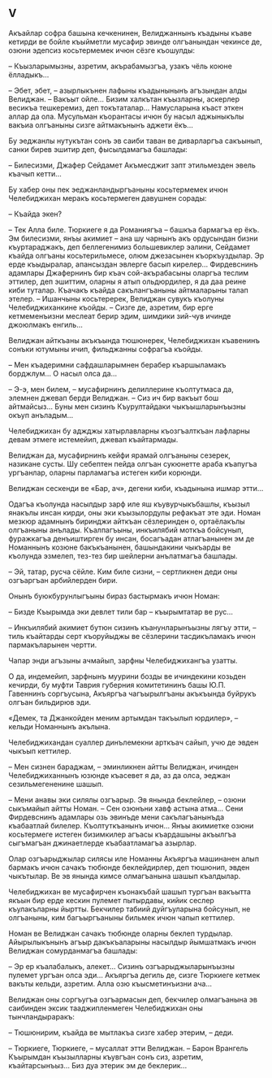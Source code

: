 ## V

Акъайлар софра башына кечкенинен, Велиджаннынъ къадыны къаве кетирди ве бойле къыйметли мусафир эвинде олгъанындан чекинсе де, озюни эдепсиз косьтермемек ичюн сёзге къошулды:

– Къызларымызны, азретим, акърабамызгъа, узакъ чёль коюне ёлладыкъ…

– Эбет, эбет, – азырлыкънен лафыны къадынынынъ агъзындан алды Велиджан.
– Вакъыт ойле…
Бизим халкътан къызларны, аскерлер весикъа тешкеремиз, деп токътаталар…
Намусларына къаст эткен аллар да ола.
Мусульман къорантасы ичюн бу насыл аджыныкълы вакъиа олгъаныны сизге айтмакънынъ аджети ёкъ…

Бу эеджанлы нутукътан сонъ эв саиби таван ве диварларгъа сакъынып, санки бирев эшитир деп, фысылдамагъа башлады:

– Билесизми, Джафер Сейдамет Акъмесджит запт этильмезден эвель къачып кетти…

Бу хабер оны пек эеджанландыргъаныны косьтермемек ичюн Челебиджихан меракъ косьтермеген давушнен сорады:

– Къайда экен?

– Тек Алла биле.
Тюркиеге я да Романиягъа – башкъа бармагъа ер ёкъ.
Эм билесизми, янъы акимиет – ана шу чарнынъ акъ ордусындан бизни къуртараджакъ, деп беллегенимиз большевиклер эалини, Сейдамет къайда олгъаны косьтерильмесе, олюм джезасынен къоркъуздылар.
Эр ерде къыдыралар, апансыздан эвлерге басып кирелер…
Фирдевснинъ адамлары Джафернинъ бир къач сой-акърабасыны оларгъа теслим эттилер, деп эшиттим, оларны я атып ольдюрдилер, я да даа реине киби туталар.
Къачакъ къайда сакълангъаныны айтмаларыны талап этелер.
– Ишанчыны косьтеререк, Велиджан сувукъ къолуны Челебиджиханкине къойды.
– Сизге де, азретим, бир ерге кетмеменъизни меслеат берир эдим, шимдики зий-чув ичинде джоюлмакъ енгиль…

Велиджан айткъаны акъкъында тюшюнерек, Челебиджихан къавенинъ сонъки ютумыны ичип, фильджанны софрагъа къойды.

– Мен къадеримни сафдашларымнен берабер къаршыламакъ борджлум…
О насыл олса да… 

– Э-э, мен билем, – мусафирнинъ делиллерине къолтутмаса да, элемнен джевап берди Велиджан.
– Сиз ич бир вакъыт бош айтмайсыз…
Буны мен сизинъ Къурултайдаки чыкъышларынъызны окъуп анъладым…

Челебиджихан бу аджджы хатырлавларны къозгъалткъан лафларны девам этмеге истемейип, джевап къайтармады.

Велиджан да, мусафирнинъ кейфи ярамай олгъаныны сезерек, назикане сусты.
Шу себептен пейда олгъан сукюнетте араба къапугъа ургъанлар, оларны парламагъа истеген киби корюнди.

Велиджан сескенди ве «Бар, ач», дегени киби, къадынына ишмар этти…

Одагъа къолунда насылдыр зарф иле яш къувурчыкъбашлы, къызыл янакълы инсан кирди, оны эки къызылордулы рефакъат эте эди.
Номан мезкюр адамнынъ биринджи айткъан сёзлеринден о, ортаёлакълы олгъаныны анълады.
Къалпагъыны, инкъилябий моткъа бойсунып, фуражкагъа денъиштирген бу инсан, босагъадан атлагъанынен эм де Номаннынъ козюне бакъкъанынен, башындакини чыкъарды ве къолунда эзмелеп, тез-тез бир шейлерни анълатмагъа башлады.

– Эй, татар, русча сёйле.
Ким биле сизни, – сертликнен деди оны озгъаргъан арбийлерден бири.

Онынъ буюкбурунлыгъыны бираз бастырмакъ ичюн Номан:

– Бизде Къырымда эки девлет тили бар – къырымтатар ве рус…

– Инкъилябий акимиет бутюн сизинъ къанунларынъызны лягъу этти, – тиль къайтарды серт къоруйыджы ве сёзлерини тасдикъламакъ ичюн пармакъларынен чертти.

Чапар энди агъзыны ачмайып, зарфны Челебиджихангъа узатты.

О да, индемейип, зарфнынъ муурини бозды ве ичиндекини козьден кечирди, бу муфти Таврия губерния комитетининъ башы Ю.П. Гавеннинъ соргъусына, Акъяргъа чагъырылгъаны акъкъында буйрукъ олгъан бильдирюв эди.

«Демек, та Джанкойден меним артымдан такъылып юрдилер», – кельди Номаннынъ акълына.

Челебиджихандан суаллер динълемекни арткъач сайып, учю де эвден чыкъып кеттилер.

– Мен сизнен бараджам, – эминликнен айтты Велиджан, ичинден Челебиджиханнынъ юзюнде къасевет я да, аз да олса, эеджан сезильмегененине шашып.

– Мени анавы эки силялы озгъарыр.
Эв янында беклейлер, – озюни сыкъмайып айтты Номан.
– Сен озюнъни хавф астына атма…
Сени Фирдевснинъ адамлары озь эвинъде мени сакълагъанынъда къабаатлай билелер.
Къолтуткъанынъ ичюн…
Янъы акимиетке озюни косьтермеге истеген бизимкилер агъасы къардашыны акъылгъа сыгъмагъан джинаетлерде къабаатламагъа азырлар.

Олар озгъарыджылар силясы иле Номанны Акъяргъа машинанен алып бармакъ ичюн сачакъ тюбюнде беклейдирлер, деп тюшюнип, эвден чыкътылар.
Ве эв янында кимсе олмагъанына шашып къалдылар.

Челебиджихан ве мусафирчен къонакъбай шашып тургъан вакъытта якъын бир ерде кескин пулемет пытырдавы, кийик сеслер къулакъларны йыртты.
Бекчилер табиий дуйгъуларына бойсунып, не олгъаныны, ким багъыргъаныны бильмек ичюн чапып кеттилер.

Номан ве Велиджан сачакъ тюбюнде оларны беклеп турдылар.
Айырылыкънынъ агъыр дакъкъаларыны насылдыр йымшатмакъ ичюн Велиджан сомурданмагъа башлады:

– Эр ер къалабалыкъ, алекет…
Сизинъ озгъарыджыларынъызны пулемет ургъан олса эди…
Акъяргъа дегиль де, сизге Тюркиеге кетмек вакъты кельди, азретим.
Алла озю къысметинъизни ача…

Велиджан оны соргъугъа озгъармасын деп, бекчилер олмагъанына эв саибинден эксик тааджипленмеген Челебиджихан оны тынчландыраракъ:

– Тюшюнирим, къайда  ве мытлакъа сизге хабер этерим, – деди.

– Тюркиеге, Тюркиеге, – мусаллат этти Велиджан.
– Барон Врангель Къырымдан къызылларны къувгъан сонъ сиз, азретим, къайтарсынъыз…
Биз дуа этерик эм де беклерик…

